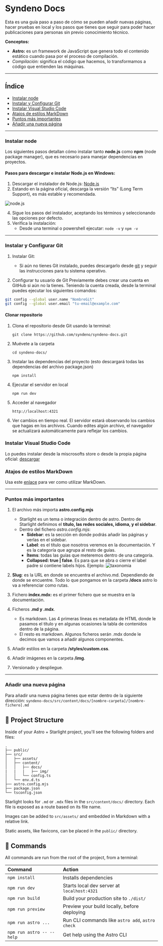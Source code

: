 # Syndeno Docs

Esta es una guía paso a paso de cómo se pueden añadir nuevas páginas, hacer pruebas en local y los pasos que tienes que seguir para poder hacer publicaciones para personas sin previo conocimiento técnico.

**Conceptos:**
* **Astro:** es un framework de JavaScript que genera todo el contenido estático cuando pasa por el proceso de compilación.
* *Compilación:* significa el código que hacemos, lo transformamos a código que entienden las máquinas.

---

## Índice
- [Instalar node](#instalar-node)
- [Instalar y Configurar Git](#instalar-y-configurar-git)
- [Instalar Visual Studio Code](#instalar-visual-studio-code)
- [Atajos de estilos MarkDown](#atajos-de-estilos-markdown)
- [Puntos más importantes](#puntos-más-importantes)
- [Añadir una nueva página](#añadir-una-nueva-pagina)



---
### Instalar node
Los siguientes pasos detallan cómo instalar tanto **node.js** como **npm** (node package manager), que es necesario para manejar dependencias en proyectos.

#### Pasos para descargar e instalar Node.js en Windows:

1. Descargar el instalador de Node.js: [Node.js](https://nodejs.org/)
2. Estando en la página oficial, descarga la versión “lts” (Long Term Support), es más estable y recomendada.
   
![node.js](https://github.com/user-attachments/assets/0b058763-5442-465f-80d8-62420a248242)

4. Sigue los pasos del instalador, aceptando los términos y seleccionando las opciones por defecto. 
5. Verifica la instalación:
   * Desde una terminal o powershell ejecutar: ```node -v``` y ```npm -v```

---
### Instalar y Configurar Git

1. Instalar Git:
   - Si aún no tienes Git instalado, puedes descargarlo desde [git](https://git-scm.com/downloads) y seguir las instrucciones para tu sistema operativo.

2. Configurar tu usuario de Git
Previamente debes crear una cuenta en GitHub si aún no la tienes. 
Teniendo la cuenta creada, desde la terminal puedes ejecutar los siguientes comandos:

```bash
git config --global user.name "NombreGit"
git config --global user.email "tu-email@example.com"
```

#### Clonar repositorio
1. Clona el repositorio desde Git usando la terminal:

   ```git clone https://github.com/syndeno/syndeno-docs.git```

2. Muévete a la carpeta

   ```cd syndeno-docs/```

3. Instalar las dependencias del proyecto (esto descargará todas las dependencias del archivo package.json)

   ```npm install```

4. Ejecutar el servidor en local

   ```npm run dev```

5. Acceder al navegador

   ```http://localhost:4321```

6. Ver cambios en tiempo real. El servidor estará observando los cambios que hagas en los archivos. Cuando edites algún archivo, el navegador se actualizará automáticamente para reflejar los cambios.

### Instalar Visual Studio Code

Lo puedes instalar desde la miscrosofts store o desde la propia página oficial: [descargar](https://code.visualstudio.com/download)

### Atajos de estilos MarkDown

Usa este [enlace](https://markdown.es/sintaxis-markdown/) para ver como utilizar MarkDown.

---
### Puntos más importantes

1. El archivo más importa **astro.config.mjs**
   - Starlight es un tema o integración dentro de astro. Dentro de Starlight definimos el **título, las redes sociales, idioma, y el sidebar**. 
   - Dentro del fichero *astro.config.mjs*:
     - **Sidebar**: es la sección en donde podrás añadir las páginas y verlas en el sidebar.
     - **Label**: es el título que nosotros veremos en la documentación. Y es la categoría que agrupa al resto de guías.
     - **Ítems**: todas las guías que meteremos dentro de una categoría.
     - **Collapsed: true | false**. Es para que se abra o cierre el label padre si contiene labels hijos. Ejemplo:
      ![taxonomia](https://lh7-rt.googleusercontent.com/docsz/AD_4nXcekIlcagcVIjhTy53PtnUyl-iopQS375NmJjKzNZlcofJSaQkAYf1y0iawzr7F2bovjpHDvIIEYjyKPPn2zsOh3VDL6zZmfid1uW5Zf8e9BJPjLpkG1P5Q4FabLKBTd-OdINy8dF0BGPCvfmGQ9SGgy-Wh?key=0nQ5Eq8Vp_f12Vgec5vGYQ)

2. **Slug**: es la URL en donde se encuentra el archivo.md. Dependiendo de donde se encuentre. Todo lo que pongamos en la carpeta **/docs** astro lo va a referenciar como rutas.
3. Fichero **index.mdx:** es el primer fichero que se muestra en la documentación.
4. Ficheros **.md y .mdx**.
   * Es markdown. Las 4 primeras líneas es metadata de HTML donde le pasamos el título y en algunas ocasiones la tabla de contenidos dentro de la página.
   * El resto es markdown. Algunos ficheros serán .mdx donde le decimos que vamos a añadir algunos componentes.
5. Añadir estilos en la carpeta **/styles/custom.css**.
6. Añadir imágenes en la carpeta **/img**.
7. Versionado y despliegue.

---

### Añadir una nueva página
Para añadir una nueva página tienes que estar dentro de la siguiente dirección: 
```syndeno-docs/src/content/docs/[nombre-carpeta]/[nombre-fichero].md```






















## 🚀 Project Structure

Inside of your Astro + Starlight project, you'll see the following folders and files:

```
.
├── public/
├── src/
│   ├── assets/
│   ├── content/
│   │   ├── docs/
|   |   |   ├── img/
│   │   └── config.ts
│   └── env.d.ts
├── astro.config.mjs
├── package.json
└── tsconfig.json
```

Starlight looks for `.md` or `.mdx` files in the `src/content/docs/` directory. Each file is exposed as a route based on its file name.

Images can be added to `src/assets/` and embedded in Markdown with a relative link.

Static assets, like favicons, can be placed in the `public/` directory.

## 🧞 Commands

All commands are run from the root of the project, from a terminal:

| Command                   | Action                                           |
| :------------------------ | :----------------------------------------------- |
| `npm install`             | Installs dependencies                            |
| `npm run dev`             | Starts local dev server at `localhost:4321`      |
| `npm run build`           | Build your production site to `./dist/`          |
| `npm run preview`         | Preview your build locally, before deploying     |
| `npm run astro ...`       | Run CLI commands like `astro add`, `astro check` |
| `npm run astro -- --help` | Get help using the Astro CLI                     |
